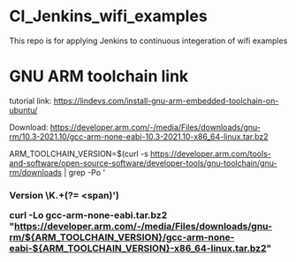 # CI_Jenkins_wifi_examples
This repo is for applying Jenkins to continuous integeration of wifi examples

# GNU ARM toolchain link
tutorial link: https://lindevs.com/install-gnu-arm-embedded-toolchain-on-ubuntu/

Download: https://developer.arm.com/-/media/Files/downloads/gnu-rm/10.3-2021.10/gcc-arm-none-eabi-10.3-2021.10-x86_64-linux.tar.bz2


ARM_TOOLCHAIN_VERSION=$(curl -s https://developer.arm.com/tools-and-software/open-source-software/developer-tools/gnu-toolchain/gnu-rm/downloads | grep -Po '<h3>Version \K.+(?= <span)')

curl -Lo gcc-arm-none-eabi.tar.bz2 "https://developer.arm.com/-/media/Files/downloads/gnu-rm/${ARM_TOOLCHAIN_VERSION}/gcc-arm-none-eabi-${ARM_TOOLCHAIN_VERSION}-x86_64-linux.tar.bz2"


